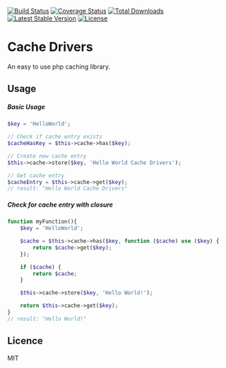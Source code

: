 [![Build Status](https://travis-ci.org/MaartenGDev/CacheDrivers.svg?branch=master)](https://travis-ci.org/MaartenGDev/CacheDrivers)
[![Coverage Status](https://coveralls.io/repos/github/MaartenGDev/CacheDrivers/badge.svg?branch=master)](https://coveralls.io/github/MaartenGDev/CacheDrivers?branch=master)
[![Total Downloads](https://poser.pugx.org/maartengdev/cache-drivers/downloads)](https://packagist.org/packages/maartengdev/cache-drivers)
[![Latest Stable Version](https://poser.pugx.org/maartengdev/cache-drivers/v/stable)](https://packagist.org/packages/maartengdev/cache-drivers)
[![License](https://poser.pugx.org/maartengdev/cache-drivers/license)](https://packagist.org/packages/maartengdev/cache-drivers)
# Cache Drivers
An easy to use php caching library.

## Usage
##### Basic Usage
```PHP
$key = 'HelloWorld';

// Check if cache entry exists
$cacheHasKey = $this->cache->has($key);

// Create new cache entry
$this->cache->store($key, 'Hello World Cache Drivers');

// Get cache entry
$cacheEntry = $this->cache->get($key);
// result: "Hello World Cache Drivers"
```
##### Check for cache entry with closure
```PHP
function myFunction(){
    $key = 'HelloWorld';

    $cache = $this->cache->has($key, function ($cache) use ($key) {
        return $cache->get($key);
    });

    if ($cache) {
        return $cache;
    }

    $this->cache->store($key, 'Hello World!');

    return $this->cache->get($key);
}
// result: "Hello World!"
```

## Licence
MIT
